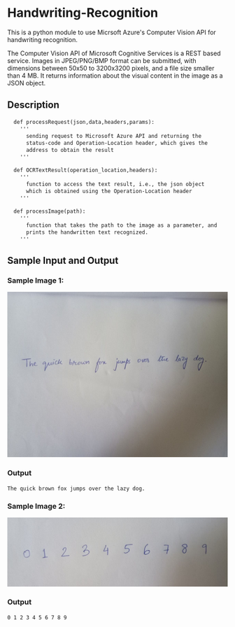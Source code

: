 # Handwriting-Recognition
This is a python module to use Micrsoft Azure's Computer Vision API for handwriting recognition.

The Computer Vision API of Microsoft Cognitive Services is a REST based service. Images in JPEG/PNG/BMP format can be submitted, with dimensions between 50x50 to 3200x3200 pixels, and a file size smaller than 4 MB.
It returns information about the visual content in the image as a JSON object.

## Description

```
  def processRequest(json,data,headers,params):
    '''
      sending request to Microsoft Azure API and returning the 
      status-code and Operation-Location header, which gives the
      address to obtain the result
    '''
```

```
  def OCRTextResult(operation_location,headers):
    '''
      function to access the text result, i.e., the json object
      which is obtained using the Operation-Location header
    '''
```

```
  def processImage(path):
    '''
      function that takes the path to the image as a parameter, and
      prints the handwritten text recognized.
    '''
```

## Sample Input and Output
### Sample Image 1:
![Alt text](https://github.com/BhavyaC16/Handwriting-Recognition/blob/master/image1.jpeg)

### Output

```
The quick brown fox jumps over the lazy dog.
```

### Sample Image 2:
![Alt text](https://github.com/BhavyaC16/Handwriting-Recognition/blob/master/image2.jpeg)

### Output

```
0 1 2 3 4 5 6 7 8 9
```
